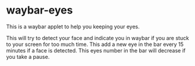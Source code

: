# waybar-eyes

This is a waybar applet to help you keeping your eyes.

This will try to detect your face and indicate you in waybar if you are stuck to your screen for too much time.
This add a new eye in the bar every 15 minutes if a face is detected.
This eyes number in the bar will decrease if you take a pause.
